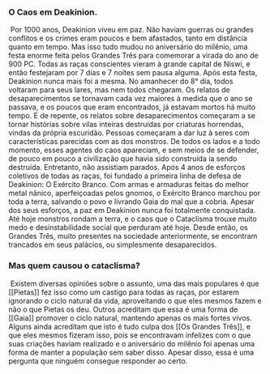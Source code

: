 ### O Caos em Deakinion.

 Por 1000 anos, Deakinion viveu em paz. Não haviam guerras ou grandes conflitos e os crimes eram poucos e bem afastados, tanto em distância quanto em tempo. Mas isso tudo mudou no aniversário do milênio, uma festa enorme feita pelos Grandes Três para comemorar a virada do ano de 900 PC. Todas as raças conscientes vieram à grande capital de Niswi, e então festejaram por 7 dias e 7 noites sem pausa alguma. Após esta festa, Deakinion nunca mais foi a mesma. No amanhecer do 8° dia, todos voltaram para seus lares, mas nem todos chegaram. Os relatos de desaparecimentos se tornavam cada vez maiores à medida que o ano se passava, e os poucos que eram encontrados, já estavam mortos há muito tempo. E de repente, os relatos sobre desaparecimentos começaram a se tornar histórias sobre vilas inteiras destruídas por criaturas horrendas, vindas da própria escuridão. Pessoas começaram a dar luz à seres com características parecidas com as dos monstros. De todos os lados e a todo momento, esses agentes do caos apareciam, e sem meios de se defender, de pouco em pouco a civilização que havia sido construída ia sendo destruída. Entretanto, não assistiam parados. Após 4 anos de esforços coletivos de todas as raças, foi fundado a primeira linha de defesa de Deakinion: O Exército Branco. Com armas e armaduras feitas do melhor metal nânico, aperfeiçoadas pelos gnomos, o Exército Branco marchou por toda a terra, salvando o povo e livrando Gaia do mal que a cobria. Apesar dos seus esforços, a paz em Deakinion nunca foi totalmente conquistada. Até hoje monstros rondam a terra, e o caos que o Cataclisma trouxe muito medo e desinstabilidade social que perduram até hoje. Desde então, os Grandes Três, muito presentes na sociedade anteriormente, se encontram trancados em seus palácios, ou simplesmente desaparecidos. 

### Mas quem causou o cataclisma?

 Existem diversas opiniões sobre o assunto, uma das mais populares é que [[Pietas]] fez isso como um castigo para todas as raças, por estarem ignorando o ciclo natural da vida, aproveitando o que eles mesmos fazem e não o que Pietas os deu. Outros acreditam que essa é uma forma de [[Gaia]] promover o ciclo natural, mantendo apenas os mais fortes vivos. Alguns ainda acreditam que isto é tudo culpa dos [[Os Grandes Três]], e que eles mesmos fizeram isso, pois se encontravam infelizes com o que suas criações haviam realizado e o aniversário do milênio foi apenas uma forma de manter a população sem saber disso. Apesar disso, essa é uma pergunta que ninguém consegue responder ao certo.